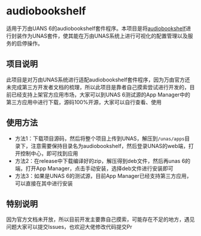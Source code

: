 # audiobookshelf

适用于万由UANS 6的audiobookshelf套件程序。本项目是将[audiobookshelf](https://github.com/advplyr/audiobookshelf)进行封装作为UNAS套件，使其能在万由UNAS系统上进行可视化的配置管理以及服务的启停操作。

## 项目说明

此项目是对万由UNAS系统进行适配audiobookshelf套件程序，因为万由官方还未完成第三方开发者文档的梳理，所以此项目是靠者自己摸索尝试进行开发的，目前已经支持上架官方应用市场，大家可以到UNAS 6测试源的App Manager中的第三方应用中进行下载，源码100%开源，大家可以自行查看、使用

## 使用方法

- 方法1：下载项目源码，然后将整个项目上传到UNAS，解压到`/unas/apps`目录下，注意需要保持目录名为audiobookshelf，然后登录UNAS的web端，打开控制中心，即可找到应用
- 方法2：在release中下载编译好的zip，解压得到deb文件，然后再unas 6的端，打开App Manager，点击手动安装，选择deb文件进行安装即可
- 方法3：如果是UNAS 6的测试源，目前App Manager已经支持第三方应用，可以直接在其中进行安装

## 特别说明

因为官方文档未开放，所以目前开发主要靠自己摸索，可能存在不足的地方，遇见问题大家可以提交Issues，也欢迎大佬修改代码提交Pr

